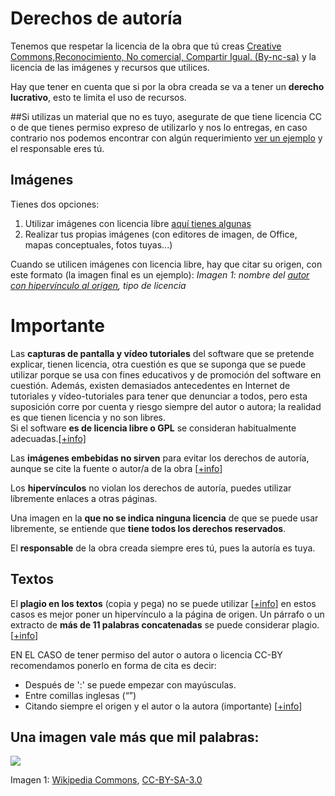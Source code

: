 
# Derechos de autoría

Tenemos que respetar la licencia de la obra que tú creas [Creative Commons,Reconocimiento, No comercial, Compartir Igual. (By-nc-sa)](https://creativecommons.org/licenses/by-nc-sa/3.0/es/) y la licencia de las imágenes y recursos que utilices.

Hay que tener en cuenta que si por la obra creada se va a tener un **derecho lucrativo**, esto te limita el uso de recursos.

##Si utilizas un material que no es tuyo, asegurate de que tiene licencia CC o de que tienes permiso expreso de utilizarlo y nos lo entregas, en caso contrario nos podemos encontrar con algún requerimiento [ver un ejemplo](https://drive.google.com/file/d/1PSEQpPEGyIcmlNnbWh98EBwA0ylA7ui4/view?usp=sharing) y el responsable eres tú.

## Imágenes

Tienes dos opciones:

1. Utilizar imágenes con licencia libre [aquí tienes algunas](http://aularagon.catedu.es/materialesaularagon2013/HerramientasFormacionProfesorado/Diseno/imgenes.html)
1. Realizar tus propias imágenes (con editores de imagen, de Office, mapas conceptuales, fotos tuyas...)

Cuando se utilicen imágenes con licencia libre, hay que citar su origen, con este formato (la imagen final es un ejemplo):
 _Imagen 1: nombre del [autor con hipervínculo al origen](http://www.aularagon.org/), tipo de licencia_

# Importante

Las **capturas de pantalla y vídeo tutoriales** del software que se pretende explicar, tienen licencia, otra cuestión es que se suponga que se puede utilizar porque se usa con fines educativos y de promoción del software en cuestión. Además, existen demasiados antecedentes en Internet de tutoriales y vídeo-tutoriales para tener que denunciar a todos, pero esta suposición corre por cuenta y riesgo siempre del autor o autora; la realidad es que tienen licencia y no son libres. <br />Si el software **es de licencia libre o GPL** se consideran habitualmente adecuadas.[[+info]](http://commons.wikimedia.org/wiki/Commons:Licensing/es)

Las **imágenes embebidas no sirven** para evitar los derechos de autoría, aunque se cite la fuente o autor/a de la obra [[+info](http://gartuz.ticoblogger.com/2009/06/derechos-de-autor-sobre-las-imagenes-en.html)]

Los **hipervínculos** no violan los derechos de autoría, puedes utilizar líbremente enlaces a otras páginas.

Una imagen en la **que no se indica ninguna licencia** de que se puede usar libremente, se entiende que **tiene todos los derechos reservados**.

El **responsable** de la obra creada siempre eres tú, pues la autoría es tuya.

## Textos

El **plagio en los textos** (copia y pega) no se puede utilizar [[+info](http://biblioteca.ua.es/es/propiedad-intelectual/aprende-sobre-el-plagio-y-como-evitarlo.html)] en estos casos es mejor poner un hipervínculo a la página de origen. Un párrafo o un extracto de **más de 11 palabras concatenadas** se puede considerar plagio.[[+info](http://www.alcancelibre.org/article.php/extractos-11-palabras-violaria-ley-europ)]

EN EL CASO de tener permiso del autor o autora o licencia CC-BY recomendamos ponerlo en forma de cita es decir:

- Después de ':' se puede empezar con mayúsculas.
- Entre comillas inglesas (“”) 
- Citando siempre el origen y el autor o la autora (importante) [[+info](http://centrodeescritura.javerianacali.edu.co/index.php?option=com_content&amp;view=article&amp;id=82:plagio-ique-es-y-como-evitarlo&amp;catid=45:referencias-bibliograficas&amp;Itemid=66)]

## Una imagen vale más que mil palabras:

![](http://upload.wikimedia.org/wikipedia/commons/thumb/2/2c/Licensing_tutorial_es.svg/500px-Licensing_tutorial_es.svg.png)

Imagen 1: [Wikipedia Commons](http://commons.wikimedia.org/wiki/File:Licensing_tutorial_es.svg#filelinks), [CC-BY-SA-3.0](http://commons.wikimedia.org/wiki/Category:CC-BY-SA-3.0)
